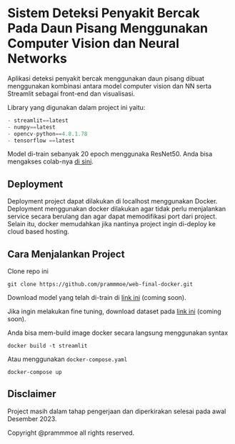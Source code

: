 # Sistem Deteksi Penyakit Bercak Pada Daun Pisang Menggunakan Computer Vision dan Neural Networks

Aplikasi deteksi penyakit bercak menggunakan daun pisang dibuat menggunakan kombinasi antara model computer vision dan NN serta Streamlit sebagai front-end dan visualisasi.

Library yang digunakan dalam project ini yaitu:

```python
- streamlit==latest
- numpy==latest
- opencv-python==4.8.1.78
- tensorflow ==latest
```

Model di-train sebanyak 20 epoch menggunaka ResNet50. Anda bisa mengakses colab-nya [di sini](https://colab.research.google.com/drive/1wbCZdpoib3dkuqPJ9l50C8s0S8hKZxA2?usp=sharing).

## Deployment

Deployment project dapat dilakukan di localhost menggunakan Docker. Deployment menggunakan docker dilakukan agar tidak perlu menjalankan service secara berulang dan agar dapat memodifikasi port dari project. Selain itu, docker memudahkan jika nantinya project ingin di-deploy ke cloud based hosting.

## Cara Menjalankan Project

Clone repo ini

```
git clone https://github.com/prammmoe/web-final-docker.git
```

Download model yang telah di-train di [link ini]() (coming soon).

Jika ingin melakukan fine tuning, download dataset pada [link ini]() (coming soon).

Anda bisa mem-build image docker secara langsung menggunakan syntax

```
docker build -t streamlit
```

Atau menggunakan `docker-compose.yaml`

```
docker-compose up
```

## Disclaimer

Project masih dalam tahap pengerjaan dan diperkirakan selesai pada awal Desember 2023.

Copyright @prammmoe all rights reserved.
